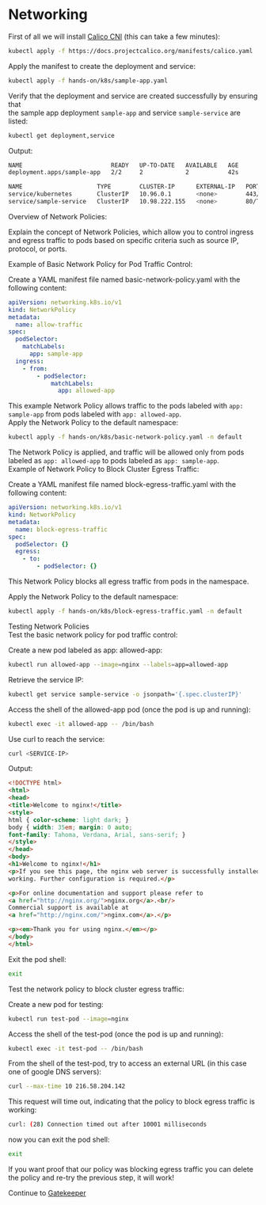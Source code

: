 # Networking

First of all we will install [Calico CNI](https://github.com/projectcalico/calico) (this can take a few minutes):  
```bash
kubectl apply -f https://docs.projectcalico.org/manifests/calico.yaml
```   



Apply the manifest to create the deployment and service:  

```bash
kubectl apply -f hands-on/k8s/sample-app.yaml
```  

Verify that the deployment and service are created successfully by ensuring that  
the sample app deployment `sample-app`  and service `sample-service`  are listed:

```bash
kubectl get deployment,service
```  

Output:

```bash
NAME                         READY   UP-TO-DATE   AVAILABLE   AGE
deployment.apps/sample-app   2/2     2            2           42s

NAME                     TYPE        CLUSTER-IP      EXTERNAL-IP   PORT(S)   AGE
service/kubernetes       ClusterIP   10.96.0.1       <none>        443/TCP   5m41s
service/sample-service   ClusterIP   10.98.222.155   <none>        80/TCP    42s
```  

Overview of Network Policies:  

Explain the concept of Network Policies, which allow you to control ingress and egress traffic to pods based on specific criteria such as source IP, protocol, or ports.  

Example of Basic Network Policy for Pod Traffic Control:  

Create a YAML manifest file named basic-network-policy.yaml with the following content:

```yaml
apiVersion: networking.k8s.io/v1
kind: NetworkPolicy
metadata:
  name: allow-traffic
spec:
  podSelector:
    matchLabels:
      app: sample-app
  ingress:
    - from:
        - podSelector:
            matchLabels:
              app: allowed-app
```

This example Network Policy allows traffic to the pods labeled with `app: sample-app` from pods labeled with `app: allowed-app`.  
Apply the Network Policy to the default namespace:

```bash
kubectl apply -f hands-on/k8s/basic-network-policy.yaml -n default
```

The Network Policy is applied, and traffic will be allowed only from pods labeled as `app: allowed-app` to pods labeled as `app: sample-app`.  
Example of Network Policy to Block Cluster Egress Traffic:  

Create a YAML manifest file named block-egress-traffic.yaml with the following content:

```yaml
apiVersion: networking.k8s.io/v1
kind: NetworkPolicy
metadata:
  name: block-egress-traffic
spec:
  podSelector: {}
  egress:
    - to:
        - podSelector: {}

```

This Network Policy blocks all egress traffic from pods in the namespace.  

Apply the Network Policy to the default namespace:

```bash
kubectl apply -f hands-on/k8s/block-egress-traffic.yaml -n default
```  

Testing Network Policies  
Test the basic network policy for pod traffic control:

Create a new pod labeled as app: allowed-app:

```bash
kubectl run allowed-app --image=nginx --labels=app=allowed-app
```  

Retrieve the service IP:

```bash
kubectl get service sample-service -o jsonpath='{.spec.clusterIP}'
```  


Access the shell of the allowed-app pod (once the pod is up and running):

```bash
kubectl exec -it allowed-app -- /bin/bash
```

Use curl to reach the service:

```bash
curl <SERVICE-IP>
```

Output:

```html
<!DOCTYPE html>
<html>
<head>
<title>Welcome to nginx!</title>
<style>
html { color-scheme: light dark; }
body { width: 35em; margin: 0 auto;
font-family: Tahoma, Verdana, Arial, sans-serif; }
</style>
</head>
<body>
<h1>Welcome to nginx!</h1>
<p>If you see this page, the nginx web server is successfully installed and
working. Further configuration is required.</p>

<p>For online documentation and support please refer to
<a href="http://nginx.org/">nginx.org</a>.<br/>
Commercial support is available at
<a href="http://nginx.com/">nginx.com</a>.</p>

<p><em>Thank you for using nginx.</em></p>
</body>
</html>
```

Exit the pod shell:

```bash
exit
```  

Test the network policy to block cluster egress traffic:  

Create a new pod for testing:  

```bash
kubectl run test-pod --image=nginx
```

Access the shell of the test-pod (once the pod is up and running):

```bash
kubectl exec -it test-pod -- /bin/bash
```

From the shell of the test-pod, try to access an external URL (in this case one of google DNS servers):

```bash
curl --max-time 10 216.58.204.142
```

This request will time out, indicating that the policy to block egress traffic is working:

```bash
curl: (28) Connection timed out after 10001 milliseconds
```  

now you can exit the pod shell:

```bash
exit
```

If you want proof that our policy was blocking egress traffic you can delete the policy and re-try the previous step, it will work!  

Continue to [Gatekeeper](06-gatekeeper.md)

